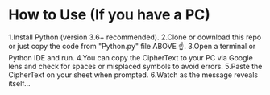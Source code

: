 # How to Use (If you have a PC)
1.Install Python (version 3.6+ recommended).
2.Clone or download this repo or just copy the code from "Python.py" file ABOVE ☝️.
3.Open a terminal or Python IDE and run. 
4.You can copy the CipherText to your PC via Google lens and check for spaces or misplaced symbols to avoid errors.
5.Paste the CipherText on your sheet when prompted.
6.Watch as the message reveals itself...
